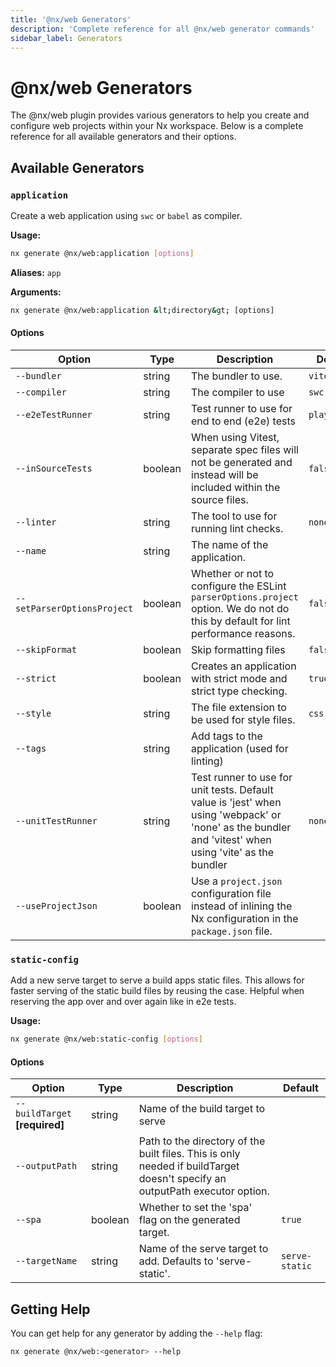 ```yaml
---
title: '@nx/web Generators'
description: 'Complete reference for all @nx/web generator commands'
sidebar_label: Generators
---
```


# @nx/web Generators

The @nx/web plugin provides various generators to help you create and configure web projects within your Nx workspace.
Below is a complete reference for all available generators and their options.

## Available Generators

### `application`

Create a web application using `swc` or `babel` as compiler.

**Usage:**

```bash
nx generate @nx/web:application [options]
```

**Aliases:** `app`

**Arguments:**

```bash
nx generate @nx/web:application &lt;directory&gt; [options]
```

#### Options

| Option                      | Type    | Description                                                                                                                                            | Default      |
| --------------------------- | ------- | ------------------------------------------------------------------------------------------------------------------------------------------------------ | ------------ |
| `--bundler`                 | string  | The bundler to use.                                                                                                                                    | `vite`       |
| `--compiler`                | string  | The compiler to use                                                                                                                                    | `swc`        |
| `--e2eTestRunner`           | string  | Test runner to use for end to end (e2e) tests                                                                                                          | `playwright` |
| `--inSourceTests`           | boolean | When using Vitest, separate spec files will not be generated and instead will be included within the source files.                                     | `false`      |
| `--linter`                  | string  | The tool to use for running lint checks.                                                                                                               | `none`       |
| `--name`                    | string  | The name of the application.                                                                                                                           |              |
| `--setParserOptionsProject` | boolean | Whether or not to configure the ESLint `parserOptions.project` option. We do not do this by default for lint performance reasons.                      | `false`      |
| `--skipFormat`              | boolean | Skip formatting files                                                                                                                                  | `false`      |
| `--strict`                  | boolean | Creates an application with strict mode and strict type checking.                                                                                      | `true`       |
| `--style`                   | string  | The file extension to be used for style files.                                                                                                         | `css`        |
| `--tags`                    | string  | Add tags to the application (used for linting)                                                                                                         |              |
| `--unitTestRunner`          | string  | Test runner to use for unit tests. Default value is 'jest' when using 'webpack' or 'none' as the bundler and 'vitest' when using 'vite' as the bundler | `none`       |
| `--useProjectJson`          | boolean | Use a `project.json` configuration file instead of inlining the Nx configuration in the `package.json` file.                                           |              |

### `static-config`

Add a new serve target to serve a build apps static files. This allows for faster serving of the static build files by reusing the case. Helpful when reserving the app over and over again like in e2e tests.

**Usage:**

```bash
nx generate @nx/web:static-config [options]
```

#### Options

| Option                         | Type    | Description                                                                                                                 | Default        |
| ------------------------------ | ------- | --------------------------------------------------------------------------------------------------------------------------- | -------------- |
| `--buildTarget` **[required]** | string  | Name of the build target to serve                                                                                           |                |
| `--outputPath`                 | string  | Path to the directory of the built files. This is only needed if buildTarget doesn't specify an outputPath executor option. |                |
| `--spa`                        | boolean | Whether to set the 'spa' flag on the generated target.                                                                      | `true`         |
| `--targetName`                 | string  | Name of the serve target to add. Defaults to 'serve-static'.                                                                | `serve-static` |

## Getting Help

You can get help for any generator by adding the `--help` flag:

```bash
nx generate @nx/web:<generator> --help
```
